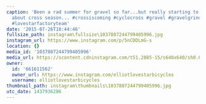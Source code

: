 ```yaml
---
caption: 'Been a rad summer for gravel so far...but really starting to get stoked
  about cross season... #crossiscoming #cyclocross #gravel #gravelgrinder #cycling
  #lovestarfactoryteam'
date: '2015-07-26T18:44:46'
fullsize_path: instagram\fullsize\1037807244799405996.jpg
instagram_url: https://www.instagram.com/p/5nCDDLmG-s
location: {}
media_id: '1037807244799405996'
media_url: https://scontent.cdninstagram.com/t51.2885-15/s640x640/sh0.08/e35/1889388_1639742776272692_1942860155_n.jpg?ig_cache_key=MTAzNzgwNzI0NDc5OTQwNTk5Ng%3D%3D.2
owner:
  id: '661611562'
  owner_url: https://www.instagram.com/elliotlovestarbicycles
  username: elliotlovestarbicycles
thumbnail_path: instagram\thumbnails\1037807244799405996.jpg
utc_date: 1437936286
---
```


